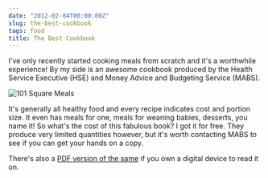 ```yaml
---
date: "2012-02-04T00:00:00Z"
slug: the-best-cookbook
tags: food
title: The Best Cookbook
---
```


I've only recently started cooking meals from scratch and it's a worthwhile experience! By my side is an awesome cookbook produced by the Health Service Executive (HSE) and Money Advice and Budgeting Service (MABS). 

<img src="/files/2012/02/101squaremeals.png" alt="101 Square Meals">

It's generally all healthy food and every recipe indicates cost and portion size. It even has meals for one, meals for weaning babies, desserts, you name it! So what's the cost of this fabulous book? I got it for free. They produce very limited quantities however, but it's worth contacting MABS to see if you can get your hands on a copy.


There's also a <a title="101 Square Meals" href="http://dueyfinster.files.wordpress.com/2012/02/101_sq_meals_1_.pdf" target="_blank">PDF version of the same</a> if you own a digital device to read it on.
